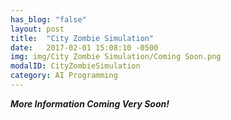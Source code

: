 ```yaml
---
has_blog: "false"
layout: post
title:  "City Zombie Simulation"
date:   2017-02-01 15:08:10 -0500
img: img/City Zombie Simulation/Coming Soon.png
modalID: CityZombieSimulation
category: AI Programming
---
```


***More Information Coming Very Soon!***